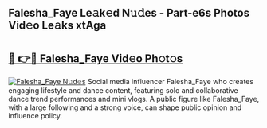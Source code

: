 ## Falesha_Faye Le𝚊k𝚎d N𝚞𝚍es - Part-e6s Photos Vid𝚎o Le𝚊ks xtAga

# <h2><a href="http://fbbtz0.evod.top/?m=Falesha_Faye">🔗 👉🔴 Falesha_Faye Vid𝚎o Ph𝚘t𝚘s</a></h2>

[![Falesha_Faye N𝚞d𝚎s](https://i.imgur.com/8V9OHl7.gif)](http://fbbtz0.evod.top/?m=Falesha_Faye)
Social media influencer Falesha_Faye who creates engaging lifestyle and dance content, featuring solo and collaborative dance trend performances and mini vlogs. A public figure like Falesha_Faye, with a large following and a strong voice, can shape public opinion and influence policy. 
